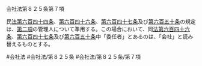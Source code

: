 会社法第８２５条第７項

民[法第六百四十四条](会社法＿＿＿＿第６４４条第１項)、[第六百四十六条](会社法＿＿＿＿第６４６条)、[第六百四十七条](会社法＿＿＿＿第６４７条)及び[第六百五十条](会社法＿＿＿＿第６５０条)の規定は、[第二項](会社法＿＿＿＿第８２５条第２項)の管理人について準用する。この場合において、同[法第六百四十六条](会社法＿＿＿＿第６４６条第１項)、[第六百四十七条](会社法＿＿＿＿第６４７条)及び[第六百五十条](会社法＿＿＿＿第６５０条)中「委任者」とあるのは、「会社」と読み替えるものとする。

#会社法
#会社法/第８２５条
#会社法/第８２５条/第７項
